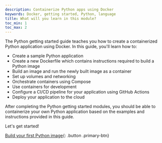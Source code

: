 ```yaml
---
description: Containerize Python apps using Docker
keywords: Docker, getting started, Python, language
title: What will you learn in this module?
toc_min: 1
toc_max: 2
---
```


The Python getting started guide teaches you how to create a containerized Python application using Docker. In this guide, you'll learn how to:

* Create a sample Python application
* Create a new Dockerfile which contains instructions required to build a Python image
* Build an image and run the newly built image as a container
* Set up volumes and networking
* Orchestrate containers using Compose
* Use containers for development
* Configure a CI/CD pipeline for your application using GitHub Actions
* Deploy your application to the cloud

After completing the Python getting started modules, you should be able to containerize your own Python application based on the examples and instructions provided in this guide.

Let's get started!

[Build your first Python image](build-images.md){: .button .primary-btn}

<br />
